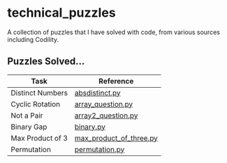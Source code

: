 # technical_puzzles
A collection of puzzles that I have solved with code, from various sources including Codility.

## Puzzles Solved...

|Task|Reference|
|-|-|
|Distinct Numbers|[absdistinct.py](#/blob/main/absdistinct.py)|
|Cyclic Rotation|[array_question.py](#/blob/main/array_question.py)|
|Not a Pair|[array2_question.py](#/blob/main/array2_question.py)|
|Binary Gap|[binary.py](#/blob/main/binary.py)|
|Max Product of 3|[max_product_of_three.py](#/blob/main/max_product_of_three.py)|
|Permutation|[permutation.py](#/blob/main/permutation.py)|
